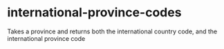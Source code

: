 # international-province-codes
Takes a province and returns both the international country code, and the international province code

